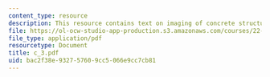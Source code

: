 ```yaml
---
content_type: resource
description: This resource contains text on imaging of concrete structures.
file: https://ol-ocw-studio-app-production.s3.amazonaws.com/courses/22-314j-structural-mechanics-in-nuclear-power-technology-fall-2006/bac2f38e932757609cc5066e9cc7cb81_c_3.pdf
file_type: application/pdf
resourcetype: Document
title: c_3.pdf
uid: bac2f38e-9327-5760-9cc5-066e9cc7cb81
---
```

